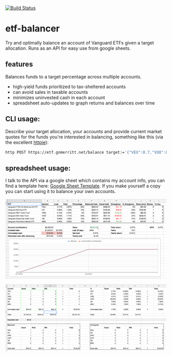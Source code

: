 [![Build Status](https://travis-ci.org/gnmerritt/etf-balancer.svg?branch=master)](https://travis-ci.org/gnmerritt/etf-balancer)

# etf-balancer

Try and optimally balance an account of Vanguard ETFs given a target allocation. Runs as an API for easy use from google sheets.

## features

Balances funds to a target percentage across multiple accounts.

   * high-yield funds prioritized to tax-sheltered accounts
   * can avoid sales in taxable accounts
   * minimizes uninvested cash in each account
   * spreadsheet auto-updates to graph returns and balances over time

## CLI usage:

Describe your target allocation, your accounts and provide current market quotes
for the funds you're interested in balancing, something like this (via the
excellent [httpie](https://httpie.org/)):

```bash
http POST https://etf.gnmerritt.net/balance target:='{"VEU":0.7,"VOO":0.3}' accounts:='[{"name":"taxed", "tax_sheltered":false,"cash":1000, "positions":{"VEU":2, "VOO":2}}]' market:='[{"symbol":"VEU", "price":54.33},{"symbol":"VOO", "price":254.77}]'
```

## spreadsheet usage:

I talk to the API via a google sheet which contains my account info, you can find a template here: [Google Sheet Template](https://docs.google.com/spreadsheets/d/1o8sxqQx-XOBXjGqna-EQ-8smx7PInTiPLUEc6tUZhr4/edit?usp=sharing). If you make yourself a copy you can start using it to balance your own accounts.

![dashboard](./spreadsheet/dashboard.png)

![accounts](./spreadsheet/accounts.png)
